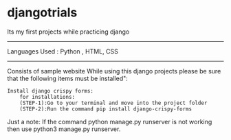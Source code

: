 # djangotrials

Its my first projects while practicing django
_______________________________________________________________________________________________________________________________
Languages Used : Python , HTML, CSS
_______________________________________________________________________________________________________________________________

Consists of sample website
While using this django projects please be sure that the following items must be installed":

    Install django crispy forms:
        for installations: 
        (STEP-1):Go to your terminal and move into the project folder 
        (STEP-2):Run the command pip install django-crispy-forms

Just a note:
    If the command python manage.py runserver is not working then use python3 manage.py runserver.
    
    
    
    
